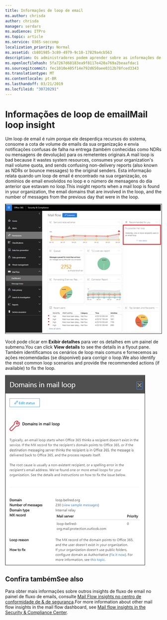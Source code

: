 ```yaml
---
title: Informações de loop de email
ms.author: chrisda
author: chrisda
manager: serdars
ms.audience: ITPro
ms.topic: article
ms.service: O365-seccomp
localization_priority: Normal
ms.assetid: cb801985-3c89-4979-9c18-17829a4cb563
description: Os administradores podem aprender sobre as informações de loop de email no painel de fluxo de emails no centro de conformidade do & de segurança do Office 365.
ms.openlocfilehash: 5fa7267d68183ea9f8117e420a769a2beaafdac1
ms.sourcegitcommit: fec1010e405f14e792d650aee0312b78fced3343
ms.translationtype: MT
ms.contentlocale: pt-BR
ms.lasthandoff: 03/21/2019
ms.locfileid: "30720291"
---
```

# <a name="mail-loop-insight"></a><span data-ttu-id="02b30-103">Informações de loop de email</span><span class="sxs-lookup"><span data-stu-id="02b30-103">Mail loop insight</span></span>

<span data-ttu-id="02b30-104">Um loop de email é ruim porque ele desperdiça recursos do sistema, consome a cota de volume de emails da sua organização e envia notificações confusas de falha na entrega (também conhecidas como NDRs ou mensagens de devolução) para os remetentes originais.</span><span class="sxs-lookup"><span data-stu-id="02b30-104">A mail loop is bad because it wastes system resources, consumes your organization's mail volume quota, and sends confusing non-delivery reports (also known as NDRs or bounce messages) to the original senders.</span></span> <span data-ttu-id="02b30-105">Esta informação relata quando um loop de email é encontrado na sua organização, os domínios de email envolvidos no loop e o número de mensagens do dia anterior que estavam no loop.</span><span class="sxs-lookup"><span data-stu-id="02b30-105">This insight reports when a mail loop is found in your organization, the email domains that are involved in the loop, and the number of messages from the previous day that were in the loop.</span></span>

![Uma visão geral de loop de email no painel de fluxo de emails no centro de conformidade do & de segurança do Office 365](media/c3f707cb-4c89-4e88-989c-81ce1d1d6b99.png)

<span data-ttu-id="02b30-107">Você pode clicar em **Exibir detalhes** para ver os detalhes em um painel de submenu.</span><span class="sxs-lookup"><span data-stu-id="02b30-107">You can click **View details** to see the details in a flyout pane.</span></span> <span data-ttu-id="02b30-108">Também identificamos os cenários de loop mais comuns e fornecemos as ações recomendadas (se disponível) para corrigir o loop.</span><span class="sxs-lookup"><span data-stu-id="02b30-108">We also identify the most common loop scenarios and provide the recommended actions (if available) to fix the loop.</span></span>

![Painel de subMenu depois de clicar em Exibir detalhes em uma percepção de um loop de mal-formado no painel de fluxo de emails](media/f7e21300-c62f-41ec-853f-4a2775cd8aa7.png)

## <a name="see-also"></a><span data-ttu-id="02b30-110">Confira também</span><span class="sxs-lookup"><span data-stu-id="02b30-110">See also</span></span>

<span data-ttu-id="02b30-111">Para obter mais informações sobre outros insights de fluxo de email no painel de fluxo de emails, consulte [Mail Flow insights no centro de conformidade de & de segurança](mail-flow-insights.md).</span><span class="sxs-lookup"><span data-stu-id="02b30-111">For more information about other mail flow insights in the mail flow dashboard, see [Mail flow insights in the Security & Compliance Center](mail-flow-insights.md).</span></span>
